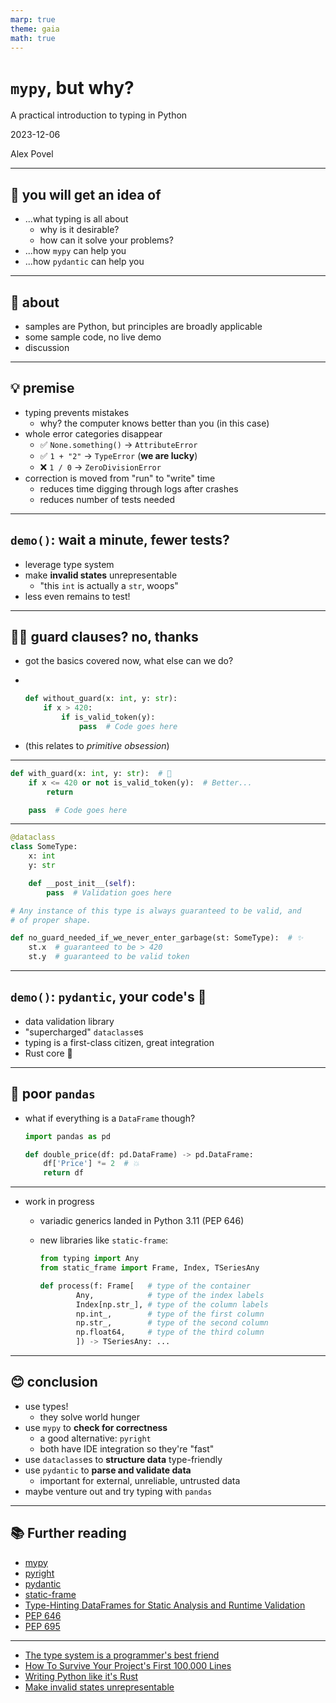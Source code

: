 ```yaml
---
marp: true
theme: gaia
math: true
---
```


<!-- _class: lead -->

# `mypy`, but why?

A practical introduction to typing in Python

2023-12-06

Alex Povel

---

## 🚀 you will get an idea of

* ...what typing is all about
  * why is it desirable?
  * how can it solve your problems?
* ...how `mypy` can help you
* ...how `pydantic` can help you

---

## 🌟 about

* samples are Python, but principles are broadly applicable
* some sample code, no live demo
* discussion

---

## 💡 premise

* typing prevents mistakes
  * why? the computer knows better than you (in this case)
* whole error categories disappear
  * ✅ `None.something()` → `AttributeError`
  * ✅ `1 + "2"` → `TypeError` (**we are lucky**)
  * ❌ `1 / 0` → `ZeroDivisionError`
* correction is moved from "run" to "write" time
  * reduces time digging through logs after crashes
  * reduces number of tests needed

---

<!-- _class: lead -->

## `demo()`: wait a minute, fewer tests?

* leverage type system
* make **invalid states** unrepresentable
  * "this `int` is actually a `str`, woops"
* less even remains to test!

---

## 💂‍♀️ guard clauses? no, thanks

* got the basics covered now, what else can we do?

*  

  ```python
  def without_guard(x: int, y: str):
      if x > 420:
          if is_valid_token(y):
              pass  # Code goes here
  ```

* (this relates to *primitive obsession*)

---

```python
def with_guard(x: int, y: str):  # 🤔
    if x <= 420 or not is_valid_token(y):  # Better...
        return

    pass  # Code goes here
```

---

```python
@dataclass
class SomeType:
    x: int
    y: str

    def __post_init__(self):
        pass  # Validation goes here

# Any instance of this type is always guaranteed to be valid, and
# of proper shape.

def no_guard_needed_if_we_never_enter_garbage(st: SomeType):  # ✨
    st.x  # guaranteed to be > 420
    st.y  # guaranteed to be valid token
```

---

<!-- _class: lead -->

## `demo()`: `pydantic`, your code's 👮

* data validation library
* "supercharged" `dataclass`es
* typing is a first-class citizen, great integration
* Rust core 🚀

---

## 🐼 poor `pandas`

* what if everything is a `DataFrame` though?

  ```python
  import pandas as pd

  def double_price(df: pd.DataFrame) -> pd.DataFrame:
      df['Price'] *= 2  # 💥
      return df
  ```

---

* work in progress
  * variadic generics landed in Python 3.11 (PEP 646)
  * new libraries like `static-frame`:

    ```python
    from typing import Any
    from static_frame import Frame, Index, TSeriesAny

    def process(f: Frame[   # type of the container
            Any,            # type of the index labels
            Index[np.str_], # type of the column labels
            np.int_,        # type of the first column
            np.str_,        # type of the second column
            np.float64,     # type of the third column
            ]) -> TSeriesAny: ...
    ```

---

## 😊 conclusion

* use types!
  * they solve world hunger
* use `mypy` to **check for correctness**
  * a good alternative: `pyright`
  * both have IDE integration so they're "fast"
* use `dataclass`es to **structure data** type-friendly
* use `pydantic` to **parse and validate data**
  * important for external, unreliable, untrusted data
* maybe venture out and try typing with `pandas`

---

## 📚 Further reading

* [mypy](https://mypy.readthedocs.io/en/stable/)
* [pyright](https://github.com/microsoft/pyright)
* [pydantic](https://docs.pydantic.dev/latest/)
* [static-frame](https://github.com/static-frame/static-frame)
* [Type-Hinting DataFrames for Static Analysis and Runtime Validation](https://towardsdatascience.com/type-hinting-dataframes-for-static-analysis-and-runtime-validation-3dedd2df481d)
* [PEP 646](https://www.python.org/dev/peps/pep-0646/)
* [PEP 695](https://peps.python.org/pep-0695/)

---

* [The type system is a programmer's best friend](https://web.archive.org/web/20230328111411/https://dusted.codes/the-type-system-is-a-programmers-best-friend)
* [How To Survive Your Project's First 100,000 Lines](https://web.archive.org/web/20230505040711/https://verdagon.dev/blog/first-100k-lines)
* [Writing Python like it's Rust](https://kobzol.github.io/rust/python/2023/05/20/writing-python-like-its-rust.html)
* [Make invalid states unrepresentable](https://geeklaunch.io/blog/make-invalid-states-unrepresentable/)
